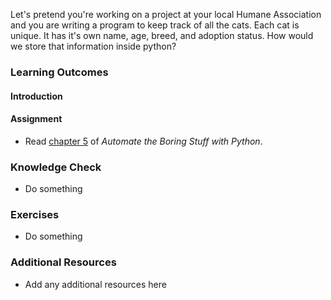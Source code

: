 Let's pretend you're working on a project at your local Humane Association and you are writing a program to keep track of all the cats.  Each cat is unique. It has it's own name, age, breed, and adoption status. How would we store that information inside python? 

### Learning Outcomes

#### Introduction

#### Assignment

<div class="lesson-content__panel" markdown="1">

* Read [chapter 5](https://automatetheboringstuff.com/2e/chapter5/) of _Automate the Boring Stuff with Python_.

</div>

### Knowledge Check

* Do something

### Exercises

* Do something

### Additional Resources

* Add any additional resources here